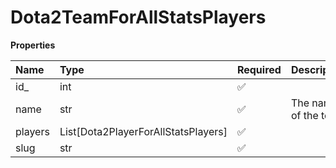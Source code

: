 # Dota2TeamForAllStatsPlayers

**Properties**

| Name    | Type                                | Required | Description           |
| :------ | :---------------------------------- | :------- | :-------------------- |
| id\_    | int                                 | ✅       |                       |
| name    | str                                 | ✅       | The name of the team. |
| players | List[Dota2PlayerForAllStatsPlayers] | ✅       |                       |
| slug    | str                                 | ✅       |                       |

<!-- This file was generated by liblab | https://liblab.com/ -->
